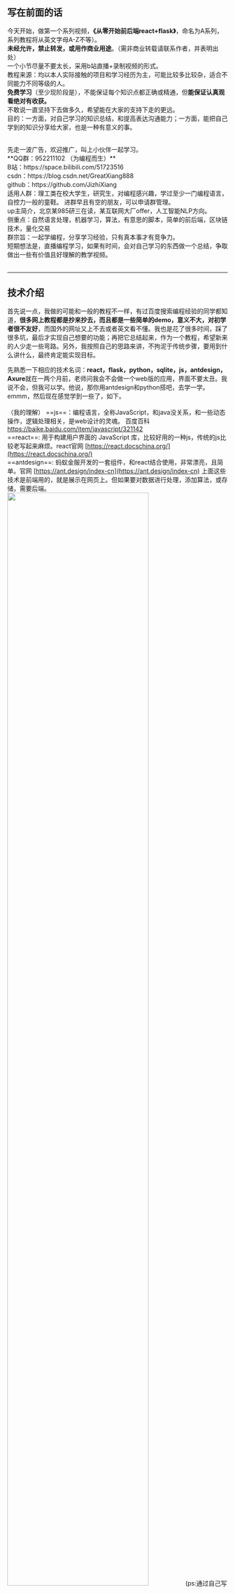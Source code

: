 ## 写在前面的话

今天开始，做第一个系列视频，**《从零开始前后端react+flask》**，命名为A系列，系列教程将从英文字母A-Z不等）。<br/>
**未经允许，禁止转发，或用作商业用途**。（需非商业转载请联系作者，并表明出处）<br/>
一个小节尽量不要太长，采用b站直播+录制视频的形式。<br/>
教程来源：均以本人实际接触的项目和学习经历为主，可能比较多比较杂，适合不同能力不同等级的人。<br/>
**免费学习**（至少现阶段是），不能保证每个知识点都正确或精通，但**能保证认真观看绝对有收获。**<br/>
不敢说一直坚持下去做多久，希望能在大家的支持下走的更远。<br/>
目的：一方面，对自己学习的知识总结，和提高表达沟通能力；一方面，能把自己学到的知识分享给大家，也是一种有意义的事。<br/>

<br/>
先走一波广告，欢迎推广，叫上小伙伴一起学习。<br/>
**QQ群：952211102 （为编程而生）**<br/>
B站：https://space.bilibili.com/51723516<br/>
csdn：https://blog.csdn.net/GreatXiang888<br/>
github：https://github.com/JizhiXiang<br/>
适用人群：理工类在校大学生，研究生，对编程感兴趣，学过至少一门编程语言，自控力一般的童鞋。 进群早且有空的朋友，可以申请群管理。 <br/>
up主简介，北京某985研三在读，某互联网大厂offer，人工智能NLP方向。 <br/>
侧重点：自然语言处理，机器学习，算法，有意思的脚本，简单的前后端，区块链技术，量化交易 <br/>
群宗旨：一起学编程，分享学习经验，只有真本事才有竞争力。<br/>
短期想法是，直播编程学习，如果有时间，会对自己学习的东西做一个总结，争取做出一些有价值且好理解的教学视频。<br/>
<br/>

---- 

## 技术介绍

首先说一点，我做的可能和一般的教程不一样，有过百度搜索编程经验的同学都知道，**很多网上教程都是抄来抄去，而且都是一些简单的demo，意义不大，对初学者很不友好**，而国外的网址又上不去或者英文看不懂。我也是花了很多时间，踩了很多坑，最后才实现自己想要的功能；再把它总结起来，作为一个教程，希望新来的人少走一些弯路。另外，我按照自己的思路来讲，不拘泥于传统步骤，要用到什么讲什么，最终肯定能实现目标。<br/>


先熟悉一下相应的技术名词：**react，flask，python，sqlite，js，antdesign，Axure**就在一两个月前，老师问我会不会做一个web版的应用，界面不要太丑。我说不会，但我可以学。他说，那你用antdesign和python搭吧，去学一学。<br/>
emmm，然后现在感觉学到一些了，如下。<br/>
<br/>
（我的理解）
==js==：编程语言，全称JavaScript，和java没关系，和一些动态操作，逻辑处理相关，是web设计的灵魂。 百度百科[https://baike.baidu.com/item/javascript/321142 ](https://baike.baidu.com/item/javascript/321142)<br/>
==react==: 用于构建用户界面的 JavaScript 库，比较好用的一种js，传统的js比较老写起来麻烦。react官网 [https://react.docschina.org/](https://react.docschina.org/)<br/>
==antdesign==: 蚂蚁金服开发的一套组件，和react结合使用，非常漂亮，且简单。官网 [https://ant.design/index-cn](https://ant.design/index-cn)
上面这些技术是前端用的，就是展示在网页上。但如果要对数据进行处理，添加算法，或存储，需要后端。
<img src="https://img-blog.csdnimg.cn/2019112710380755.png?x-oss-process=image/watermark,type_ZmFuZ3poZW5naGVpdGk,shadow_10,text_aHR0cHM6Ly9ibG9nLmNzZG4ubmV0L0dyZWF0WGlhbmc4ODg=,size_16,color_FFFFFF,t_70" width="80%" height="80%" alt=""/>
(ps:通过自己写img标签来修改上传图片大小)<br/>
==Axure==： 是一款专业的快速原型设计工具。用来做UI界面，适合产品经理。 百度百科[https://baike.baidu.com/item/axure%20rp/9653646](https://baike.baidu.com/item/axure%20rp/9653646)
![在这里插入图片描述](https://img-blog.csdnimg.cn/20191127112216838.jpg?x-oss-process=image/watermark,type_ZmFuZ3poZW5naGVpdGk,shadow_10,text_aHR0cHM6Ly9ibG9nLmNzZG4ubmV0L0dyZWF0WGlhbmc4ODg=,size_16,color_FFFFFF,t_70)<br/>
==python==：编程语言，用来写后端，有很多现成的库，完全开源，使用简单方便，必不可少的技术，强推。百度百科[https://baike.baidu.com/item/python/407313](https://baike.baidu.com/item/python/407313)<br/>
==flask==：是一个使用 Python 编写的轻量级 Web 应用框架。可以用python搭网站，简单实用。百度百科[https://baike.baidu.com/item/Flask](https://baike.baidu.com/item/Flask)<br/>
==sqlite==：是一款轻型的数据库，用python操作起来非常简单。百度百科 [https://baike.baidu.com/item/SQLite/375020](https://baike.baidu.com/item/SQLite/375020)<br/>


## 我们的目标
要做出一个**完整的前后端系统，拥有增删改查功能，存储功能，管理员权限，上传文件等，且界面优美。**<br/>

![在这里插入图片描述](https://img-blog.csdnimg.cn/20191127140438777.png?x-oss-process=image/watermark,type_ZmFuZ3poZW5naGVpdGk,shadow_10,text_aHR0cHM6Ly9ibG9nLmNzZG4ubmV0L0dyZWF0WGlhbmc4ODg=,size_16,color_FFFFFF,t_70)
<br/>


